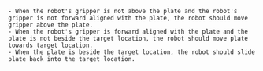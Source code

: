 
    - When the robot's gripper is not above the plate and the robot's gripper is not forward aligned with the plate, the robot should move gripper above the plate.
    - When the robot's gripper is forward aligned with the plate and the plate is not beside the target location, the robot should move plate towards target location.
    - When the plate is beside the target location, the robot should slide plate back into the target location.